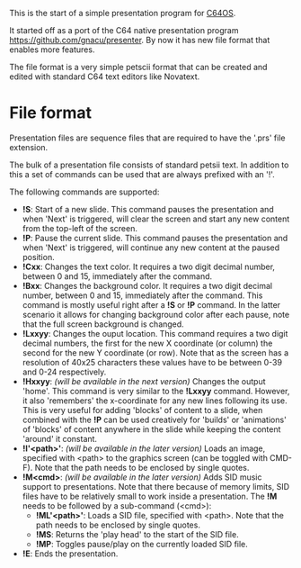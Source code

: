 This is the start of a simple presentation program for [C64OS](https://c64os.com). 

It started off as a port of the C64 native presentation program https://github.com/gnacu/presenter.
By now it has new file format that enables more features.

The file format is a very simple petscii format that can be created and edited with standard C64 text editors like Novatext.

# File format
Presentation files are sequence files that are required to have the '.prs' file extension.

The bulk of a presentation file consists of standard petsii text. In addition to this a set of commands can be used that are always prefixed with an '!'.

The following commands are supported:
* __!S__: Start of a new slide. This command pauses the presentation and when 'Next' is triggered, will clear the screen and start any new content from the top-left of the screen.
* __!P__: Pause the current slide. This command pauses the presentation and when 'Next' is triggered, will continue any new content at the paused position.
* __!Cxx__: Changes the text color. It requires a two digit decimal number, between 0 and 15, immediately after the command.
* __!Bxx__: Changes the background color. It requires a two digit decimal number, between 0 and 15, immediately after the command. This command is mostly useful right after a __!S__ or __!P__ command. In the latter scenario it allows for changing background color after each pause, note that the full screen background is changed.
* __!Lxxyy__: Changes the ouput location. This command requires a two digit decimal numbers, the first for the new X coordinate (or column) the second for the new Y coordinate (or row). Note that as the screen has a resolution of 40x25 characters these values have to be between 0-39 and 0-24 respectively.
* __!Hxxyy__: _(will be available in the next version)_ Changes the output 'home'. This command is very similar to the __!Lxxyy__ command. However, it also 'remembers' the x-coordinate for any new lines following its use. This is very useful for adding 'blocks' of content to a slide, when combined with the __!P__ can be used creatively for 'builds' or 'animations' of 'blocks' of content anywhere in the slide while keeping the content 'around' it constant.
* __!I'\<path\>'__: _(will be available in the later version)_ Loads an image, specified with \<path\> to the graphics screen (can be toggled with CMD-F). Note that the path needs to be enclosed by single quotes.
* __!M\<cmd\>__: _(will be available in the later version)_ Adds SID music support to presentations. Note that there because of memory limits, SID files have to be relatively small to work inside a presentation. The __!M__ needs to be followed by a sub-command (\<cmd\>):
  *  __!ML'\<path\>'__: Loads a SID file, specified with \<path\>. Note that the path needs to be enclosed by single quotes.
  *  __!MS__: Returns the 'play head' to the start of the SID file.
  *  __!MP__: Toggles pause/play on the currently loaded SID file.
* __!E__: Ends the presentation.

